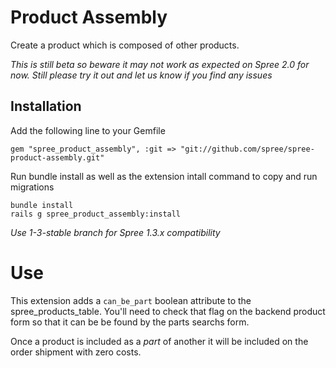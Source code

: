 # Product Assembly

Create a product which is composed of other products.

*This is still beta so beware it may not work as expected on Spree 2.0 for now.
Still please try it out and let us know if you find any issues*

## Installation

Add the following line to your Gemfile

    gem "spree_product_assembly", :git => "git://github.com/spree/spree-product-assembly.git"

Run bundle install as well as the extension intall command to copy and run migrations

    bundle install
    rails g spree_product_assembly:install

_Use 1-3-stable branch for Spree 1.3.x compatibility_

# Use

This extension adds a `can_be_part` boolean attribute to the spree_products_table.
You'll need to check that flag on the backend product form so that it can be
be found by the parts searchs form.

Once a product is included as a _part_ of another it will be included on the order
shipment with zero costs.
